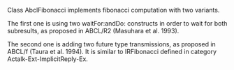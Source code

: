 Class AbclFibonacci implements fibonacci computation with two variants.

The first one is using two waitFor:andDo: constructs in order to wait for both subresults, as proposed in ABCL/R2 (Masuhara et al. 1993).

The second one is adding two future type transmissions, as proposed in ABCL/f (Taura et al. 1994).
It is similar to IRFibonacci defined in category Actalk-Ext-ImplicitReply-Ex.
